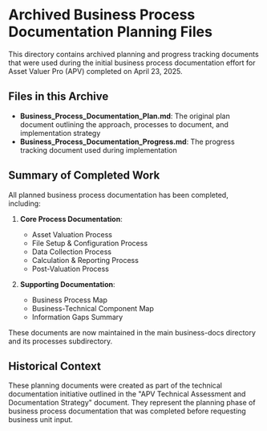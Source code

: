 # Archived Business Process Documentation Planning Files

This directory contains archived planning and progress tracking documents that were used during the initial business process documentation effort for Asset Valuer Pro (APV) completed on April 23, 2025.

## Files in this Archive

- **Business_Process_Documentation_Plan.md**: The original plan document outlining the approach, processes to document, and implementation strategy
- **Business_Process_Documentation_Progress.md**: The progress tracking document used during implementation

## Summary of Completed Work

All planned business process documentation has been completed, including:

1. **Core Process Documentation**:
   - Asset Valuation Process
   - File Setup & Configuration Process
   - Data Collection Process 
   - Calculation & Reporting Process
   - Post-Valuation Process

2. **Supporting Documentation**:
   - Business Process Map
   - Business-Technical Component Map
   - Information Gaps Summary

These documents are now maintained in the main business-docs directory and its processes subdirectory.

## Historical Context

These planning documents were created as part of the technical documentation initiative outlined in the "APV Technical Assessment and Documentation Strategy" document. They represent the planning phase of business process documentation that was completed before requesting business unit input.
